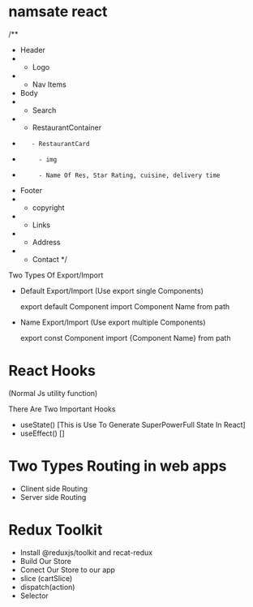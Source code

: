 # namsate react

/\*\*

- Header
- - Logo
- - Nav Items
- Body
- - Search
- - RestaurantContainer
-        - RestaurantCard
-          - img
-          - Name Of Res, Star Rating, cuisine, delivery time
- Footer
- - copyright
- - Links
- - Address
- - Contact
    \*/

Two Types Of Export/Import

- Default Export/Import (Use export single Components)

  export default Component
  import Component Name from path

- Name Export/Import (Use export multiple Components)

  export const Component
  import {Component Name} from path

# React Hooks

(Normal Js utility function)

There Are Two Important Hooks

- useState() [This is Use To Generate SuperPowerFull State In React]
- useEffect() []

# Two Types Routing in web apps

- Clinent side Routing
- Server side Routing

# Redux Toolkit

- Install @reduxjs/toolkit and recat-redux
- Build Our Store
- Conect Our Store to our app
- slice (cartSlice)
- dispatch(action)
- Selector
